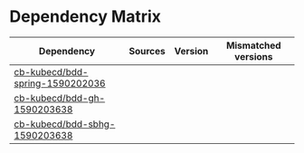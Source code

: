 # Dependency Matrix

Dependency | Sources | Version | Mismatched versions
---------- | ------- | ------- | -------------------
[cb-kubecd/bdd-spring-1590202036](https://github.com/cb-kubecd/bdd-spring-1590202036.git) |  | []() | 
[cb-kubecd/bdd-gh-1590203638](https://github.com/cb-kubecd/bdd-gh-1590203638.git) |  | []() | 
[cb-kubecd/bdd-sbhg-1590203638](https://github.com/cb-kubecd/bdd-sbhg-1590203638.git) |  | []() | 
